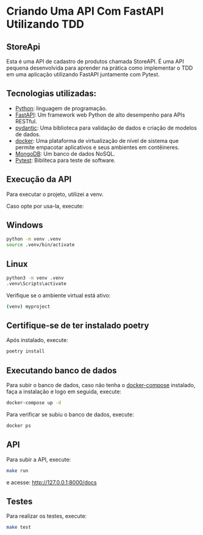 # Criando Uma API Com FastAPI Utilizando TDD
## StoreApi

Esta é uma API de cadastro de produtos chamada StoreAPI. É uma API pequena desenvolvida para aprender na prática como implementar o TDD em uma aplicação utilizando FastAPI juntamente com Pytest.


## Tecnologias utilizadas:

* [Python](https://www.python.org/): linguagem de programação.
* [FastAPI](https://fastapi.tiangolo.com/tutorial/first-steps/): Um framework web Python de alto desempenho para APIs RESTful.
* [pydantic](https://docs.pydantic.dev/latest/): Uma biblioteca para validação de dados e criação de modelos de dados.
* [docker](https://www.docker.com/): Uma plataforma de virtualização de nível de sistema que permite empacotar aplicativos e seus ambientes em contêineres.
* [MongoDB](https://www.mongodb.com/): Um banco de dados NoSQL.
* [Pytest](https://pytest.org/): Bibliteca para teste de software.

## Execução da API

Para executar o projeto, utilizei a venv.

Caso opte por usa-la, execute:

## Windows
```bash
python -m venv .venv
source .venv/bin/activate
```
## Linux
```bash
python3 -m venv .venv
.venv\Scripts\activate
```

Verifique se o ambiente virtual está ativo:
```bash
(venv) myproject
```
## Certifique-se de ter instalado poetry
Após instalado, execute:
```bash
poetry install
```

## Executando banco de dados

Para subir o banco de dados, caso não tenha o [docker-compose](https://docs.docker.com/compose/install/linux/) instalado, faça a instalação e logo em seguida, execute:

```bash
docker-compose up -d
```
Para verificar se subiu o banco de dados, execute:
```bash
docker ps
```

## API

Para subir a API, execute:
```bash
make run
```
e acesse: http://127.0.0.1:8000/docs

## Testes

Para realizar os testes, execute:
```bash
make test
```